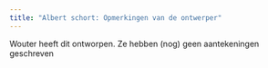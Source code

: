 ```yaml
---
title: "Albert schort: Opmerkingen van de ontwerper"
---
```


<Fixme>Wouter heeft dit ontworpen. Ze hebben (nog) geen aantekeningen geschreven</Fixme>
